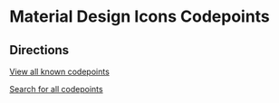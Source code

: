 # Material Design Icons Codepoints


## Directions

[View all known codepoints](https://material-icons.herokuapp.com/)

[Search for all codepoints](https://material-icons.herokuapp.com/search)